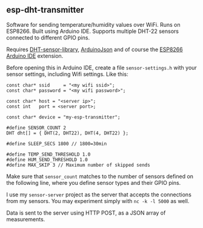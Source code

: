 ## esp-dht-transmitter

Software for sending temperature/humidity values over WiFi. Runs on 
ESP8266. Built using Arduino IDE. Supports multiple DHT-22 sensors connected to
different GPIO pins.

Requires [DHT-sensor-library](https://github.com/adafruit/DHT-sensor-library), [ArduinoJson](https://github.com/bblanchon/ArduinoJson)
and of course the [ESP8266 Arduino IDE](https://github.com/esp8266/Arduino) extension.

Before opening this in Arduino IDE, create a file `sensor-settings.h` with 
your sensor settings, including Wifi settings. Like this:

```
const char* ssid     = "<my wifi ssid>";
const char* password = "<my wifi password>";

const char* host = "<server ip>";
const int   port = <server port>;

const char* device = "my-esp-transmitter";

#define SENSOR_COUNT 2
DHT dht[] = { DHT(2, DHT22), DHT(4, DHT22) };

#define SLEEP_SECS 1800 // 1800=30min

#define TEMP_SEND_THRESHOLD 1.0
#define HUM_SEND_THRESHOLD 1.0
#define MAX_SKIP 3 // Maximum number of skipped sends
```

Make sure that `sensor_count` matches to the number of sensors defined on the following line, where you define
sensor types and their GPIO pins.

I use my `sensor-server` project as the server that accepts the connections
from my sensors. You may experiment simply with `nc -k -l 5000` as well.

Data is sent to the server using HTTP POST, as a JSON array of measurements.
